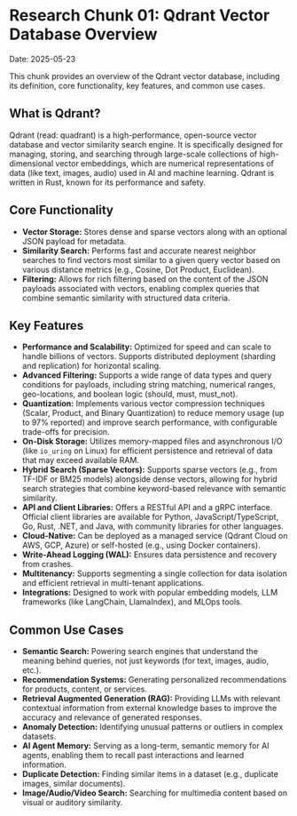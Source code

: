 # Research Chunk 01: Qdrant Vector Database Overview

Date: 2025-05-23

This chunk provides an overview of the Qdrant vector database, including its definition, core functionality, key features, and common use cases.

## What is Qdrant?

Qdrant (read: quadrant) is a high-performance, open-source vector database and vector similarity search engine. It is specifically designed for managing, storing, and searching through large-scale collections of high-dimensional vector embeddings, which are numerical representations of data (like text, images, audio) used in AI and machine learning. Qdrant is written in Rust, known for its performance and safety.

## Core Functionality

*   **Vector Storage:** Stores dense and sparse vectors along with an optional JSON payload for metadata.
*   **Similarity Search:** Performs fast and accurate nearest neighbor searches to find vectors most similar to a given query vector based on various distance metrics (e.g., Cosine, Dot Product, Euclidean).
*   **Filtering:** Allows for rich filtering based on the content of the JSON payloads associated with vectors, enabling complex queries that combine semantic similarity with structured data criteria.

## Key Features

*   **Performance and Scalability:** Optimized for speed and can scale to handle billions of vectors. Supports distributed deployment (sharding and replication) for horizontal scaling.
*   **Advanced Filtering:** Supports a wide range of data types and query conditions for payloads, including string matching, numerical ranges, geo-locations, and boolean logic (should, must, must_not).
*   **Quantization:** Implements various vector compression techniques (Scalar, Product, and Binary Quantization) to reduce memory usage (up to 97% reported) and improve search performance, with configurable trade-offs for precision.
*   **On-Disk Storage:** Utilizes memory-mapped files and asynchronous I/O (like `io_uring` on Linux) for efficient persistence and retrieval of data that may exceed available RAM.
*   **Hybrid Search (Sparse Vectors):** Supports sparse vectors (e.g., from TF-IDF or BM25 models) alongside dense vectors, allowing for hybrid search strategies that combine keyword-based relevance with semantic similarity.
*   **API and Client Libraries:** Offers a RESTful API and a gRPC interface. Official client libraries are available for Python, JavaScript/TypeScript, Go, Rust, .NET, and Java, with community libraries for other languages.
*   **Cloud-Native:** Can be deployed as a managed service (Qdrant Cloud on AWS, GCP, Azure) or self-hosted (e.g., using Docker containers).
*   **Write-Ahead Logging (WAL):** Ensures data persistence and recovery from crashes.
*   **Multitenancy:** Supports segmenting a single collection for data isolation and efficient retrieval in multi-tenant applications.
*   **Integrations:** Designed to work with popular embedding models, LLM frameworks (like LangChain, LlamaIndex), and MLOps tools.

## Common Use Cases

*   **Semantic Search:** Powering search engines that understand the meaning behind queries, not just keywords (for text, images, audio, etc.).
*   **Recommendation Systems:** Generating personalized recommendations for products, content, or services.
*   **Retrieval Augmented Generation (RAG):** Providing LLMs with relevant contextual information from external knowledge bases to improve the accuracy and relevance of generated responses.
*   **Anomaly Detection:** Identifying unusual patterns or outliers in complex datasets.
*   **AI Agent Memory:** Serving as a long-term, semantic memory for AI agents, enabling them to recall past interactions and learned information.
*   **Duplicate Detection:** Finding similar items in a dataset (e.g., duplicate images, similar documents).
*   **Image/Audio/Video Search:** Searching for multimedia content based on visual or auditory similarity.
